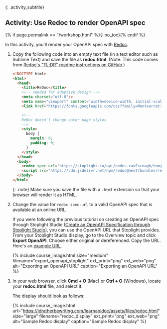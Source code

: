{: .activity_subtitle}
## <i class="fa fa-user-circle"></i> Activity: Use Redoc to render OpenAPI spec
{% if page.permalink == "/workshop.html" %}{:.no_toc}{% endif %}

In this activity, you'll render your OpenAPI spec with [Redoc](https://github.com/Redocly/redoc).

1.  Copy the following code into an empty text file (in a text editor such as Sublime Text) and save the file as **redoc.html**. (Note: This code comes from [Redoc's "TL;DR" readme instructions on GitHub](https://github.com/Redocly/redoc#tldr).)

    ```html
    <!DOCTYPE html>
    <html>
      <head>
        <title>ReDoc</title>
        <!-- needed for adaptive design -->
        <meta charset="utf-8"/>
        <meta name="viewport" content="width=device-width, initial-scale=1">
        <link href="https://fonts.googleapis.com/css?family=Montserrat:300,400,700|Roboto:300,400,700" rel="stylesheet">

        <!--
        ReDoc doesn't change outer page styles
        -->
        <style>
          body {
            margin: 0;
            padding: 0;
          }
        </style>
      </head>
      <body>
        <redoc spec-url='https://stoplight.io/api/nodes.raw?srn=gh/tomjoht/stoplight_studio_weathermap/reference/openweathermap.v1.yaml'></redoc>
        <script src="https://cdn.jsdelivr.net/npm/redoc@next/bundles/redoc.standalone.js"> </script>
      </body>
    </html>
    ```

    {: .note}
    Make sure you save the file with a `.html` extension so that your browser will render it as HTML.

2.  Change the value for `redoc spec-url` to a valid OpenAPI spec that is available at an online URL.

    If you were following the previous tutorial on creating an OpenAPI spec through Stoplight Studio ([Create an OpenAPI Specification through Stoplight Studio](pubapis_openapis_quickstart_stoplight.html)), you can use the OpenAPI URL that Stoplight provides. From your Stoplight Studio display, go to the Overview topic and click **Export OpenAPI**. Choose either original or dereferenced. Copy the URL. Here's an [example URL](https://stoplight.io/p/docs/gh/tomjoht/stoplight_studio_weathermap/reference/openweathermap.v1.yaml?group=master).

    {% include course_image.html size="medium" filename="export_openapi_stoplight" ext_print="png" ext_web="png" alt="Exporting an OpenAPI URL" caption="Exporting an OpenAPI URL" %}

3.  In your web browser, click **Cmd + O** (Mac) or **Ctrl + O** (Windows), locate your **redoc.html** file, and select it.

    The display should look as follows:

    {% include course_image.html url="https://idratherbewriting.com/learnapidoc/assets/files/redoc.html" size="large" filename="redoc_display" ext_print="png" ext_web="png" alt="Sample Redoc display" caption="Sample Redoc display" %}
